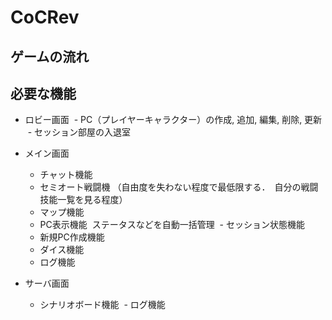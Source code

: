 # CoCRev

## ゲームの流れ


## 必要な機能
- ロビー画面
  - PC（プレイヤーキャラクター）の作成, 追加, 編集, 削除, 更新
  - セッション部屋の入退室
  
- メイン画面
  - チャット機能
  - セミオート戦闘機
  （自由度を失わない程度で最低限する．　自分の戦闘技能一覧を見る程度） 
  - マップ機能
  - PC表示機能
  ステータスなどを自動一括管理 
  - セッション状態機能
  - 新規PC作成機能
  - ダイス機能
  - ログ機能

- サーバ画面
  - シナリオボード機能
  - ログ機能
